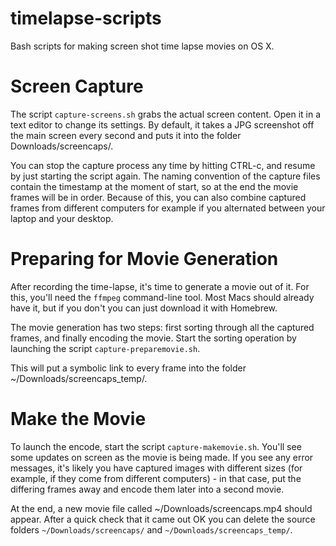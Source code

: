 timelapse-scripts
=================

Bash scripts for making screen shot time lapse movies on OS X.

# Screen Capture

The script `capture-screens.sh` grabs the actual screen content. Open it in a text editor to change its settings. By default, it takes a JPG screenshot off the main screen every second and puts it into the folder Downloads/screencaps/.

You can stop the capture process any time by hitting CTRL-c, and resume by just starting the script again. The naming convention of the capture files contain the timestamp at the moment of start, so at the end the movie frames will be in order. Because of this, you can also combine captured frames from different computers for example if you alternated between your laptop and your desktop.

# Preparing for Movie Generation

After recording the time-lapse, it's time to generate a movie out of it. For this, you'll need the `ffmpeg` command-line tool. Most Macs should already have it, but if you don't you can just download it with Homebrew.

The movie generation has two steps: first sorting through all the captured frames, and finally encoding the movie. Start the sorting operation by launching the script `capture-preparemovie.sh`.

This will put a symbolic link to every frame into the folder ~/Downloads/screencaps_temp/.

# Make the Movie

To launch the encode, start the script `capture-makemovie.sh`. You'll see some updates on screen as the movie is being made. If you see any error messages, it's likely you have captured images with different sizes (for example, if they come from different computers) - in that case, put the differing frames away and encode them later into a second movie.

At the end, a new movie file called ~/Downloads/screencaps.mp4 should appear. After a quick check that it came out OK you can delete the source folders `~/Downloads/screencaps/` and `~/Downloads/screencaps_temp/`.

